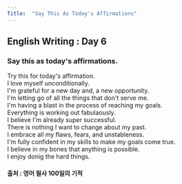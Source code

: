 ```yaml
---
Title:  "Say This As Today's Affirmations"
---
```


## English Writing : Day 6

### Say this as today's affirmations.

Try this for today's affirmation.\
I love myself unconditionally.\
I'm grateful for a new day and, a new opportunity.\
I'm letting go of all the things that don't serve me.\
I'm having a blast in the process of reaching my goals.\
Everything is working out fabulaously.\
I believe I'm already super successful.\
There is nothing I want to change about my past.\
I embrace all my flaws, fears, and unstableness.\
I'm fully confident in my skills to make my goals come true.\
I believe in my bones that anything is possible.\
I enjoy donig the hard things.


#### 출처 : 영어 필사 100일의 기적
